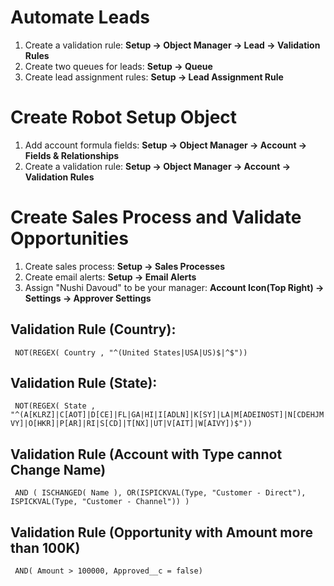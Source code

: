 # Automate Leads
1. Create a validation rule:
  **Setup -> Object Manager -> Lead -> Validation Rules**
1. Create two queues for leads:
  **Setup -> Queue**
1. Create lead assignment rules:
  **Setup -> Lead Assignment Rule**
# Create Robot Setup Object
1. Add account formula fields: 
  **Setup -> Object Manager -> Account -> Fields & Relationships**
1. Create a validation rule:
  **Setup -> Object Manager -> Account -> Validation Rules**
# Create Sales Process and Validate Opportunities
1. Create sales process: 
  **Setup -> Sales Processes**
1. Create email alerts:
  **Setup -> Email Alerts**
1. Assign "Nushi Davoud" to be your manager:
  **Account Icon(Top Right) -> Settings -> Approver Settings**
## Validation Rule (Country):
 ` NOT(REGEX( Country , "^(United States|USA|US)$|^$"))`
## Validation Rule (State):
 ` NOT(REGEX( State , "^(A[KLRZ]|C[AOT]|D[CE]|FL|GA|HI|I[ADLN]|K[SY]|LA|M[ADEINOST]|N[CDEHJMVY]|O[HKR]|P[AR]|RI|S[CD]|T[NX]|UT|V[AIT]|W[AIVY])$"))`
## Validation Rule (Account with Type cannot Change Name)
 ` AND ( ISCHANGED( Name ), OR(ISPICKVAL(Type, "Customer - Direct"), ISPICKVAL(Type, "Customer - Channel")) )`
## Validation Rule (Opportunity with Amount more than 100K)
 ` AND( Amount > 100000, Approved__c = false)`
